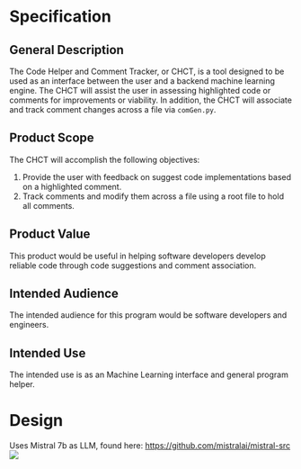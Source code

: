 # Specification

## General Description

The Code Helper and Comment Tracker, or CHCT, is a tool designed to be used as an interface between the user and a backend machine learning engine. The CHCT will assist the user in assessing highlighted code or comments for improvements or viability. In addition, the CHCT will associate and track comment changes across a file via `comGen.py`. 

## Product Scope

The CHCT will accomplish the following objectives:

1. Provide the user with feedback on suggest code implementations based on a highlighted comment.
2. Track comments and modify them across a file using a root file to hold all comments.

## Product Value

This product would be useful in helping software developers develop reliable code through code suggestions and comment association. 

## Intended Audience

The intended audience for this program would be software developers and engineers.

## Intended Use

The intended use is as an Machine Learning interface and general program helper.

# Design

Uses Mistral 7b as LLM, found here: https://github.com/mistralai/mistral-src
![](https://github.com/0x4n3/AU-CSCI-7130-Project/blob/main/doc/img/3-5-2024.png)
